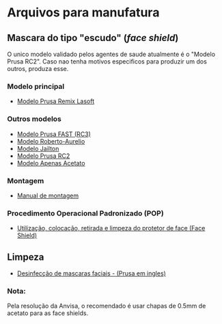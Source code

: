 # Arquivos para manufatura

## Mascara do tipo "escudo" (*face shield*)
O unico modelo validado pelos agentes de saude atualmente é o "Modelo Prusa RC2". Caso nao tenha motivos especificos para produzir um dos outros, produza esse.

### Modelo principal
  - [Modelo Prusa Remix Lasoft](../arquivos/manufatura/mascara_prusa_remix_lasoft)
  
### Outros modelos
  - [Modelo Prusa FAST (RC3)](../arquivos/manufatura/mascara_prusa_fast)
  - [Modelo Roberto-Aurelio](../arquivos/manufatura/mascara_prusa_remix_roberto_aurelio)
  - [Modelo Jailton](../arquivos/manufatura/mascara_facil_jailton)
  - [Modelo Prusa RC2](../arquivos/manufatura/mascara_facil_prusa)
  - [Modelo Apenas Acetato](../arquivos/manufatura/mascara_apenas_acetato)
  
### Montagem
  - [Manual de montagem](manual_montagem.pdf)
  
### Procedimento Operacional Padronizado (POP)
  - [Utilização, colocação, retirada e limpeza do protetor de face (Face Shield)](POP_face_shield.pdf)
  
## Limpeza
  - [Desinfecção de mascaras faciais - (Prusa em ingles)](https://help.prusa3d.com/en/article/prusa-face-shield-disinfection_125457#_ga=2.134450104.814720469.1585231406-35028469.1584926266)
 
  
### Nota:
Pela resolução da Anvisa, o recomendado é usar chapas de 0.5mm de acetato para as face shields.
